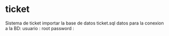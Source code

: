 # ticket
Sistema de ticket
importar la base de datos ticket.sql
datos para la conexion a la BD:
usuario : root
password : 


